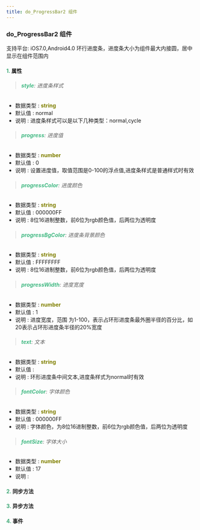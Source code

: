 ```yaml
---
title: do_ProgressBar2 组件
---
```


### do_ProgressBar2 组件

 支持平台: iOS7.0,Android4.0
 环行进度条，进度条大小为组件最大内接圆，居中显示在组件范围内

#### <font color ='#40A977'>**1.**</font> 属性

>###### <font color ='#42b983'>**style**</font>: 进度条样式

- 数据类型 : <font color ='#808000'>**string**</font>
- 默认值 : normal
- 说明 : 进度条样式可以是以下几种类型：normal,cycle

>###### <font color ='#42b983'>**progress**</font>: 进度值

- 数据类型 : <font color ='#808000'>**number**</font>
- 默认值 : 0
- 说明 : 设置进度值，取值范围是0-100的浮点值,进度条样式是普通样式时有效

>###### <font color ='#42b983'>**progressColor**</font>: 进度颜色

- 数据类型 : <font color ='#808000'>**string**</font>
- 默认值 : 000000FF
- 说明 : 8位16进制整数，前6位为rgb颜色值，后两位为透明度

>###### <font color ='#42b983'>**progressBgColor**</font>: 进度条背景颜色

- 数据类型 : <font color ='#808000'>**string**</font>
- 默认值 : FFFFFFFF
- 说明 : 8位16进制整数，前6位为rgb颜色值，后两位为透明度

>###### <font color ='#42b983'>**progressWidth**</font>: 进度宽度

- 数据类型 : <font color ='#808000'>**number**</font>
- 默认值 : 1
- 说明 : 进度宽度，范围 为1-100，表示占环形进度条最外圈半径的百分比，如20表示占环形进度条半径的20%宽度

>###### <font color ='#42b983'>**text**</font>: 文本

- 数据类型 : <font color ='#808000'>**string**</font>
- 默认值 : 
- 说明 : 环形进度条中间文本,进度条样式为normal时有效

>###### <font color ='#42b983'>**fontColor**</font>: 字体颜色

- 数据类型 : <font color ='#808000'>**string**</font>
- 默认值 : 000000FF
- 说明 : 字体颜色，为8位16进制整数，前6位为rgb颜色值，后两位为透明度

>###### <font color ='#42b983'>**fontSize**</font>: 字体大小

- 数据类型 : <font color ='#808000'>**number**</font>
- 默认值 : 17
- 说明 : 

#### <font color ='#40A977'>**2.**</font> 同步方法

#### <font color ='#40A977'>**3.**</font> 异步方法


#### <font color ='#40A977'>**4.**</font> 事件


